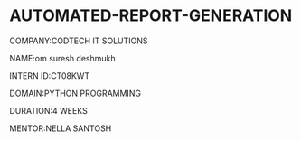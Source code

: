 # AUTOMATED-REPORT-GENERATION

COMPANY:CODTECH IT SOLUTIONS

NAME:om suresh deshmukh

INTERN ID:CT08KWT

DOMAIN:PYTHON PROGRAMMING

DURATION:4 WEEKS

MENTOR:NELLA SANTOSH
